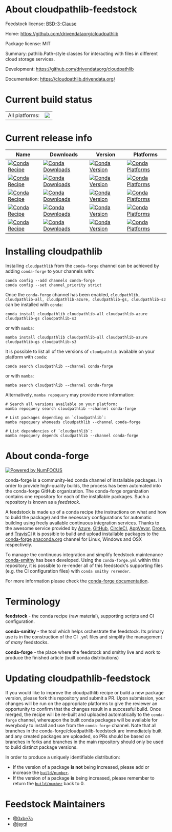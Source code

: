 About cloudpathlib-feedstock
============================

Feedstock license: [BSD-3-Clause](https://github.com/conda-forge/cloudpathlib-feedstock/blob/main/LICENSE.txt)

Home: https://github.com/drivendataorg/cloudpathlib

Package license: MIT

Summary: pathlib.Path-style classes for interacting with files in different cloud storage services.

Development: https://github.com/drivendataorg/cloudpathlib

Documentation: https://cloudpathlib.drivendata.org/

Current build status
====================


<table><tr><td>All platforms:</td>
    <td>
      <a href="https://dev.azure.com/conda-forge/feedstock-builds/_build/latest?definitionId=10976&branchName=main">
        <img src="https://dev.azure.com/conda-forge/feedstock-builds/_apis/build/status/cloudpathlib-feedstock?branchName=main">
      </a>
    </td>
  </tr>
</table>

Current release info
====================

| Name | Downloads | Version | Platforms |
| --- | --- | --- | --- |
| [![Conda Recipe](https://img.shields.io/badge/recipe-cloudpathlib-green.svg)](https://anaconda.org/conda-forge/cloudpathlib) | [![Conda Downloads](https://img.shields.io/conda/dn/conda-forge/cloudpathlib.svg)](https://anaconda.org/conda-forge/cloudpathlib) | [![Conda Version](https://img.shields.io/conda/vn/conda-forge/cloudpathlib.svg)](https://anaconda.org/conda-forge/cloudpathlib) | [![Conda Platforms](https://img.shields.io/conda/pn/conda-forge/cloudpathlib.svg)](https://anaconda.org/conda-forge/cloudpathlib) |
| [![Conda Recipe](https://img.shields.io/badge/recipe-cloudpathlib--all-green.svg)](https://anaconda.org/conda-forge/cloudpathlib-all) | [![Conda Downloads](https://img.shields.io/conda/dn/conda-forge/cloudpathlib-all.svg)](https://anaconda.org/conda-forge/cloudpathlib-all) | [![Conda Version](https://img.shields.io/conda/vn/conda-forge/cloudpathlib-all.svg)](https://anaconda.org/conda-forge/cloudpathlib-all) | [![Conda Platforms](https://img.shields.io/conda/pn/conda-forge/cloudpathlib-all.svg)](https://anaconda.org/conda-forge/cloudpathlib-all) |
| [![Conda Recipe](https://img.shields.io/badge/recipe-cloudpathlib--azure-green.svg)](https://anaconda.org/conda-forge/cloudpathlib-azure) | [![Conda Downloads](https://img.shields.io/conda/dn/conda-forge/cloudpathlib-azure.svg)](https://anaconda.org/conda-forge/cloudpathlib-azure) | [![Conda Version](https://img.shields.io/conda/vn/conda-forge/cloudpathlib-azure.svg)](https://anaconda.org/conda-forge/cloudpathlib-azure) | [![Conda Platforms](https://img.shields.io/conda/pn/conda-forge/cloudpathlib-azure.svg)](https://anaconda.org/conda-forge/cloudpathlib-azure) |
| [![Conda Recipe](https://img.shields.io/badge/recipe-cloudpathlib--gs-green.svg)](https://anaconda.org/conda-forge/cloudpathlib-gs) | [![Conda Downloads](https://img.shields.io/conda/dn/conda-forge/cloudpathlib-gs.svg)](https://anaconda.org/conda-forge/cloudpathlib-gs) | [![Conda Version](https://img.shields.io/conda/vn/conda-forge/cloudpathlib-gs.svg)](https://anaconda.org/conda-forge/cloudpathlib-gs) | [![Conda Platforms](https://img.shields.io/conda/pn/conda-forge/cloudpathlib-gs.svg)](https://anaconda.org/conda-forge/cloudpathlib-gs) |
| [![Conda Recipe](https://img.shields.io/badge/recipe-cloudpathlib--s3-green.svg)](https://anaconda.org/conda-forge/cloudpathlib-s3) | [![Conda Downloads](https://img.shields.io/conda/dn/conda-forge/cloudpathlib-s3.svg)](https://anaconda.org/conda-forge/cloudpathlib-s3) | [![Conda Version](https://img.shields.io/conda/vn/conda-forge/cloudpathlib-s3.svg)](https://anaconda.org/conda-forge/cloudpathlib-s3) | [![Conda Platforms](https://img.shields.io/conda/pn/conda-forge/cloudpathlib-s3.svg)](https://anaconda.org/conda-forge/cloudpathlib-s3) |

Installing cloudpathlib
=======================

Installing `cloudpathlib` from the `conda-forge` channel can be achieved by adding `conda-forge` to your channels with:

```
conda config --add channels conda-forge
conda config --set channel_priority strict
```

Once the `conda-forge` channel has been enabled, `cloudpathlib, cloudpathlib-all, cloudpathlib-azure, cloudpathlib-gs, cloudpathlib-s3` can be installed with `conda`:

```
conda install cloudpathlib cloudpathlib-all cloudpathlib-azure cloudpathlib-gs cloudpathlib-s3
```

or with `mamba`:

```
mamba install cloudpathlib cloudpathlib-all cloudpathlib-azure cloudpathlib-gs cloudpathlib-s3
```

It is possible to list all of the versions of `cloudpathlib` available on your platform with `conda`:

```
conda search cloudpathlib --channel conda-forge
```

or with `mamba`:

```
mamba search cloudpathlib --channel conda-forge
```

Alternatively, `mamba repoquery` may provide more information:

```
# Search all versions available on your platform:
mamba repoquery search cloudpathlib --channel conda-forge

# List packages depending on `cloudpathlib`:
mamba repoquery whoneeds cloudpathlib --channel conda-forge

# List dependencies of `cloudpathlib`:
mamba repoquery depends cloudpathlib --channel conda-forge
```


About conda-forge
=================

[![Powered by
NumFOCUS](https://img.shields.io/badge/powered%20by-NumFOCUS-orange.svg?style=flat&colorA=E1523D&colorB=007D8A)](https://numfocus.org)

conda-forge is a community-led conda channel of installable packages.
In order to provide high-quality builds, the process has been automated into the
conda-forge GitHub organization. The conda-forge organization contains one repository
for each of the installable packages. Such a repository is known as a *feedstock*.

A feedstock is made up of a conda recipe (the instructions on what and how to build
the package) and the necessary configurations for automatic building using freely
available continuous integration services. Thanks to the awesome service provided by
[Azure](https://azure.microsoft.com/en-us/services/devops/), [GitHub](https://github.com/),
[CircleCI](https://circleci.com/), [AppVeyor](https://www.appveyor.com/),
[Drone](https://cloud.drone.io/welcome), and [TravisCI](https://travis-ci.com/)
it is possible to build and upload installable packages to the
[conda-forge](https://anaconda.org/conda-forge) [anaconda.org](https://anaconda.org/)
channel for Linux, Windows and OSX respectively.

To manage the continuous integration and simplify feedstock maintenance
[conda-smithy](https://github.com/conda-forge/conda-smithy) has been developed.
Using the ``conda-forge.yml`` within this repository, it is possible to re-render all of
this feedstock's supporting files (e.g. the CI configuration files) with ``conda smithy rerender``.

For more information please check the [conda-forge documentation](https://conda-forge.org/docs/).

Terminology
===========

**feedstock** - the conda recipe (raw material), supporting scripts and CI configuration.

**conda-smithy** - the tool which helps orchestrate the feedstock.
                   Its primary use is in the construction of the CI ``.yml`` files
                   and simplify the management of *many* feedstocks.

**conda-forge** - the place where the feedstock and smithy live and work to
                  produce the finished article (built conda distributions)


Updating cloudpathlib-feedstock
===============================

If you would like to improve the cloudpathlib recipe or build a new
package version, please fork this repository and submit a PR. Upon submission,
your changes will be run on the appropriate platforms to give the reviewer an
opportunity to confirm that the changes result in a successful build. Once
merged, the recipe will be re-built and uploaded automatically to the
`conda-forge` channel, whereupon the built conda packages will be available for
everybody to install and use from the `conda-forge` channel.
Note that all branches in the conda-forge/cloudpathlib-feedstock are
immediately built and any created packages are uploaded, so PRs should be based
on branches in forks and branches in the main repository should only be used to
build distinct package versions.

In order to produce a uniquely identifiable distribution:
 * If the version of a package **is not** being increased, please add or increase
   the [``build/number``](https://docs.conda.io/projects/conda-build/en/latest/resources/define-metadata.html#build-number-and-string).
 * If the version of a package **is** being increased, please remember to return
   the [``build/number``](https://docs.conda.io/projects/conda-build/en/latest/resources/define-metadata.html#build-number-and-string)
   back to 0.

Feedstock Maintainers
=====================

* [@0xbe7a](https://github.com/0xbe7a/)
* [@jayqi](https://github.com/jayqi/)

